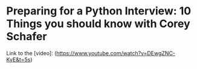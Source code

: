 # Preparing for a Python Interview: 10 Things you should know with Corey Schafer

Link to the [video]: (https://www.youtube.com/watch?v=DEwgZNC-KyE&t=5s)

